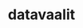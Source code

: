 ---
title: datavaalit
description: Finnish Parliamentary Monitoring Toolkit for R
maintainer: Leo Lahti <louhos@googlegroups.com>
link: http://ropengov.github.com/datavaalit
github: https://github.com/rOpenGov/datavaalit
category: ropengov
---